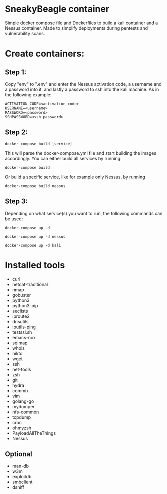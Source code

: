 # SneakyBeagle container
Simple docker compose file and Dockerfiles to build a kali container and a Nessus container. Made to simplify deployments during pentests and vulnerability scans.

# Create containers:
## Step 1:
Copy "env" to ".env" and enter the Nessus activation code, a username and a password into it, and lastly a password to ssh into the kali machine. As in the following example:
```
ACTIVATION_CODE=<activation_code>
USERNAME=<username>
PASSWORD=<password>
SSHPASSWORD=<ssh_password>
```

## Step 2:
```
docker-compose build [service]
```
This will parse the docker-compose.yml file and start building the images accordingly. You can either build all services by running:
```
docker-compose build
```
Or build a specific service, like for example only Nessus, by running
```
docker-compose build nessus
```

## Step 3:
Depending on what service(s) you want to run, the following commands can be used:
```
docker-compose up -d
```
```
docker-compose up -d nessus
```
```
docker-compose up -d kali
```

# Installed tools

- curl
- netcat-traditional
- nmap
- gobuster
- python3
- python3-pip
- seclists
- iproute2
- dnsutils
- iputils-ping
- testssl.sh
- emacs-nox
- sqlmap
- whois
- nikto
- wget
- ssh
- net-tools
- zsh
- git
- hydra
- commix
- vim
- golang-go
- mydumper
- nfs-common
- tcpdump
- croc
- ohmyzsh
- PayloadAllTheThings
- Nessus


## Optional
- man-db
- w3m
- exploitdb
- smbclient
- dsniff
